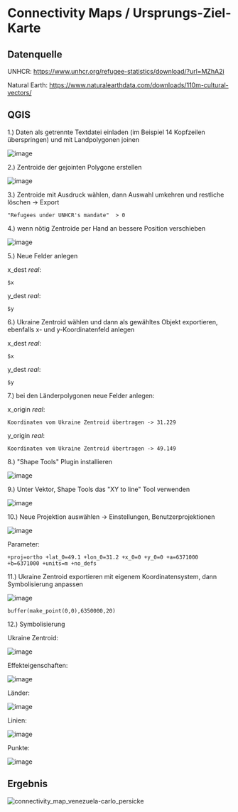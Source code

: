 # Connectivity Maps / Ursprungs-Ziel-Karte

## Datenquelle

UNHCR: https://www.unhcr.org/refugee-statistics/download/?url=MZhA2i

Natural Earth: https://www.naturalearthdata.com/downloads/110m-cultural-vectors/

## QGIS

1.) Daten als getrennte Textdatei einladen (im Beispiel 14 Kopfzeilen überspringen) und mit Landpolygonen joinen

![image](https://github.com/caaarlito/DTM/assets/134683878/211d688c-f812-4db4-8141-20b6bc8a80a1)

2.) Zentroide der gejointen Polygone erstellen

![image](https://github.com/caaarlito/DTM/assets/134683878/8da8ba93-4e7e-40b9-a9a4-68cdc4898988)

3.) Zentroide mit Ausdruck wählen, dann Auswahl umkehren und restliche löschen -> Export

```
"Refugees under UNHCR's mandate"  > 0
```

4.) wenn nötig Zentroide per Hand an bessere Position verschieben

![image](https://github.com/caaarlito/DTM/assets/134683878/09ca9b64-c28f-42d3-9e1e-01924d89018c)

5.) Neue Felder anlegen

x_dest *real*:
```
$x 
```

y_dest *real*:
```
$y
```

6.) Ukraine Zentroid wählen und dann als gewähltes Objekt exportieren, ebenfalls x- und y-Koordinatenfeld anlegen

x_dest *real*:
```
$x 
```

y_dest *real*:
```
$y
```

7.) bei den Länderpolygonen neue Felder anlegen:

x_origin *real*:
```
Koordinaten vom Ukraine Zentroid übertragen -> 31.229
```

y_origin *real*:
```
Koordinaten vom Ukraine Zentroid übertragen -> 49.149
```

8.) "Shape Tools" Plugin installieren

![image](https://github.com/caaarlito/DTM/assets/134683878/32871be6-c50c-4216-b10d-0aca9a6f8caa)

9.) Unter Vektor, Shape Tools das "XY to line" Tool verwenden

![image](https://github.com/caaarlito/DTM/assets/134683878/91d41773-c0a7-4132-bf0d-4787d6338abd)

10.) Neue Projektion auswählen -> Einstellungen, Benutzerprojektionen

![image](https://github.com/caaarlito/DTM/assets/134683878/8dd0a5dd-8108-4bb7-9e43-e94a71e78fde)

Parameter:
```
+proj=ortho +lat_0=49.1 +lon_0=31.2 +x_0=0 +y_0=0 +a=6371000 +b=6371000 +units=m +no_defs
```

11.) Ukraine Zentroid exportieren mit eigenem Koordinatensystem, dann Symbolisierung anpassen

![image](https://github.com/caaarlito/DTM/assets/134683878/67010633-02d4-464b-99c0-d607f1279554)

```
buffer(make_point(0,0),6350000,20)
```

12.) Symbolisierung

Ukraine Zentroid:

![image](https://github.com/caaarlito/DTM/assets/134683878/4acbf4c2-fda4-4ba1-af34-14a58c4da13e)

Effekteigenschaften:

![image](https://github.com/caaarlito/DTM/assets/134683878/b2505ef3-74ed-4c7f-8f60-6f8681ee9857)

Länder:

![image](https://github.com/caaarlito/DTM/assets/134683878/81ac205d-c442-4839-8325-f6098b039480)

Linien:

![image](https://github.com/caaarlito/DTM/assets/134683878/ab787992-b1a3-4925-9f18-0593a8fbdcb1)

Punkte:

![image](https://github.com/caaarlito/DTM/assets/134683878/c82a2a65-f88a-4767-a554-ca20ba2bb54e)

## Ergebnis

![connectivity_map_venezuela-carlo_persicke](https://github.com/caaarlito/DTM/assets/134683878/53956265-126f-4482-b76a-0e4a5b91e48c)
